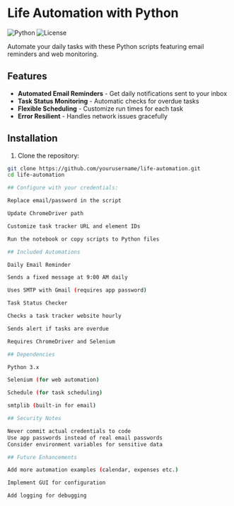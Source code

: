 # Life Automation with Python

![Python](https://img.shields.io/badge/python-3.8%2B-blue)
![License](https://img.shields.io/badge/license-MIT-green)

Automate your daily tasks with these Python scripts featuring email reminders and web monitoring.

## Features

- **Automated Email Reminders** - Get daily notifications sent to your inbox
- **Task Status Monitoring** - Automatic checks for overdue tasks
- **Flexible Scheduling** - Customize run times for each task
- **Error Resilient** - Handles network issues gracefully

## Installation

1. Clone the repository:
```bash
git clone https://github.com/yourusername/life-automation.git
cd life-automation 

## Configure with your credentials:

Replace email/password in the script

Update ChromeDriver path

Customize task tracker URL and element IDs

Run the notebook or copy scripts to Python files

## Included Automations

Daily Email Reminder

Sends a fixed message at 9:00 AM daily

Uses SMTP with Gmail (requires app password)

Task Status Checker

Checks a task tracker website hourly

Sends alert if tasks are overdue

Requires ChromeDriver and Selenium

## Dependencies

Python 3.x

Selenium (for web automation)

Schedule (for task scheduling)

smtplib (built-in for email)

## Security Notes

Never commit actual credentials to code
Use app passwords instead of real email passwords
Consider environment variables for sensitive data

## Future Enhancements

Add more automation examples (calendar, expenses etc.)

Implement GUI for configuration

Add logging for debugging
